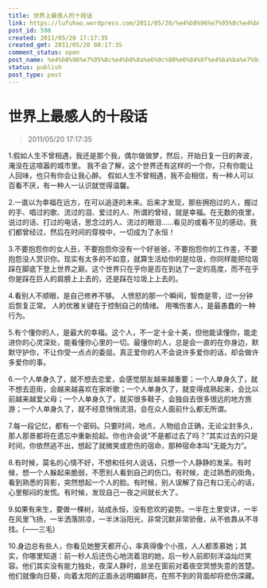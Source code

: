```yaml
---
title: 世界上最感人的十段话
link: https://lufuhao.wordpress.com/2011/05/20/%e4%b8%96%e7%95%8c%e4%b8%8a%e6%9c%80%e6%84%9f%e4%ba%ba%e7%9a%84%e5%8d%81%e6%ae%b5%e8%af%9d/
post_id: 598
created: 2011/05/20 17:17:35
created_gmt: 2011/05/20 08:17:35
comment_status: open
post_name: %e4%b8%96%e7%95%8c%e4%b8%8a%e6%9c%80%e6%84%9f%e4%ba%ba%e7%9a%84%e5%8d%81%e6%ae%b5%e8%af%9d
status: publish
post_type: post
---
```


# 世界上最感人的十段话

> 2011/05/20 17:17:35

 

1.假如人生不曾相遇，我还是那个我，偶尔做做梦，然后，开始日复一日的奔波，淹没在这喧嚣的城市里。 我不会了解，这个世界还有这样的一个你，只有你能让人回味，也只有你会让我心醉。 假如人生不曾相遇，我不会相信，有一种人可以百看不厌，有一种人一认识就觉得温馨。

  
2.一直以为幸福在远方，在可以追逐的未来。后来才发现，那些拥抱过的人，握过的手、唱过的歌、流过的泪、爱过的人、所谓的曾经，就是幸福。在无数的夜里，说过的话、打过的电话，思念过的人、流过的眼泪……看见的或看不见的感动，我们都曾经过，然后在时间的穿梭中，一切成为了永恒！

  
3.不要抱怨你的女人丑，不要抱怨你没有一个好爸爸，不要抱怨你的工作差，不要抱怨没人赏识你。现实有太多的不如意，就算生活给你的是垃圾，你同样能把垃圾踩在脚底下登上世界之巅。这个世界只在乎你是否在到达了一定的高度，而不在乎你是踩在巨人的肩膀上上去的，还是踩在垃圾上上去的。


4.看别人不顺眼，是自己修养不够。 人愤怒的那一个瞬间，智商是零，过一分钟后恢复正常。 人的优雅关键在于控制自己的情绪。 用嘴伤害人，是最愚蠢的一种行为。

  
5.有个懂你的人，是最大的幸福。这个人，不一定十全十美，但他能读懂你，能走进你的心灵深处，能看懂你心里的一切。最懂你的人，总是会一直的在你身边，默默守护你，不让你受一点点的委屈。真正爱你的人不会说许多爱你的话，却会做许多爱你的事。

  
6.一个人单身久了，就不想去恋爱，会感觉朋友越来越重要；一个人单身久了，就不想去逛街，会越来越喜欢在家听歌；一个人单身久了，就变得成熟起来，会比以前越来越爱父母；一个人单身久了，就买很多鞋子，会独自去很多很远的地方旅游；一个人单身久了，就不经意悄悄流泪，会在众人面前什么都无所谓。

  
7.每一段记忆，都有一个密码。只要时间，地点，人物组合正确，无论尘封多久，那人那景都将在遗忘中重新拾起。你也许会说“不是都过去了吗？”其实过去的只是时间，你依然逃不出，想起了就微笑或悲伤的宿命，那种宿命本叫“无能为力”。

  
8.有时候，莫名的心情不好，不想和任何人说话，只想一个人静静的发呆。有时候，想一个人躲起来脆弱，不愿别人看到自己的伤口。有时候，走过熟悉的街角，看到熟悉的背影，突然想起一个人的脸。有时候，别人误解了自己有口无心的话，心里郁闷的发慌。有时候，发现自己一夜之间就长大了。

  
9.如果有来生，要做一棵树，站成永恒，没有悲欢的姿势。一半在土里安详，一半在风里飞扬，一半洒落阴凉，一半沐浴阳光，非常沉默非常骄傲，从不依靠从不寻找。(——三毛)

  
10.身边总有些人，你看见她整天都开心，率真得像个小孩，人人都羡慕她；其实，你哪里知道：前一秒人后还伤心地流着泪的她，后一秒人前即刻洋溢灿烂笑容。他们其实没有能力独处，夜深人静时，总坐在窗前对着夜空冥想失意的苦楚。他们就像向日葵，向着太阳的正面永远明媚鲜亮，在照不到的背面却将悲伤深藏。
